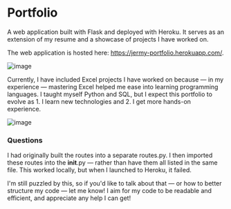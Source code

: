 # Portfolio
A web application built with Flask and deployed with Heroku. It serves as an extension of my resume and
a showcase of projects I have worked on.

The web application is hosted here: https://jermy-portfolio.herokuapp.com/.

![image](https://user-images.githubusercontent.com/95659766/161305494-5879a855-e0a9-49f6-9c68-5d62c4e49a08.png)

Currently, I have included Excel projects I have worked on because — in my experience — mastering Excel
helped me ease into learning programming languages. I taught myself Python and SQL, but 
I expect this portfolio to evolve as 1. I learn new technologies and 2. I get more hands-on experience.

![image](https://user-images.githubusercontent.com/95659766/161305572-c30121ed-a5ed-4b98-a246-54fd61bda4dc.png)

### Questions
I had originally built the routes into a separate routes.py. I then imported these routes into the 
__init__.py — rather than have them all listed in the same file. This worked locally, but when I launched 
to Heroku, it failed.

I'm still puzzled by this, so if you'd like to talk about that — or how to better structure my code — 
let me know! I aim for my code to be readable and efficient, and appreciate any help I can get!

